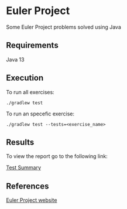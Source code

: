 # Euler Project
Some Euler Project problems solved using Java
## Requirements
Java 13
## Execution
To run all exercises:

`./gradlew test`

To run an specefic exercise:

`./gradlew test --tests=<exercise_name>`
## Results
To view the report go to the following link:

[Test Summary]( https://htmlpreview.github.io/?${{GITHUB_SERVER_URL}}${{GITHUB_REPOSITORY}}reports/index.html)
## References
[Euler Project website](https://projecteuler.net/about)